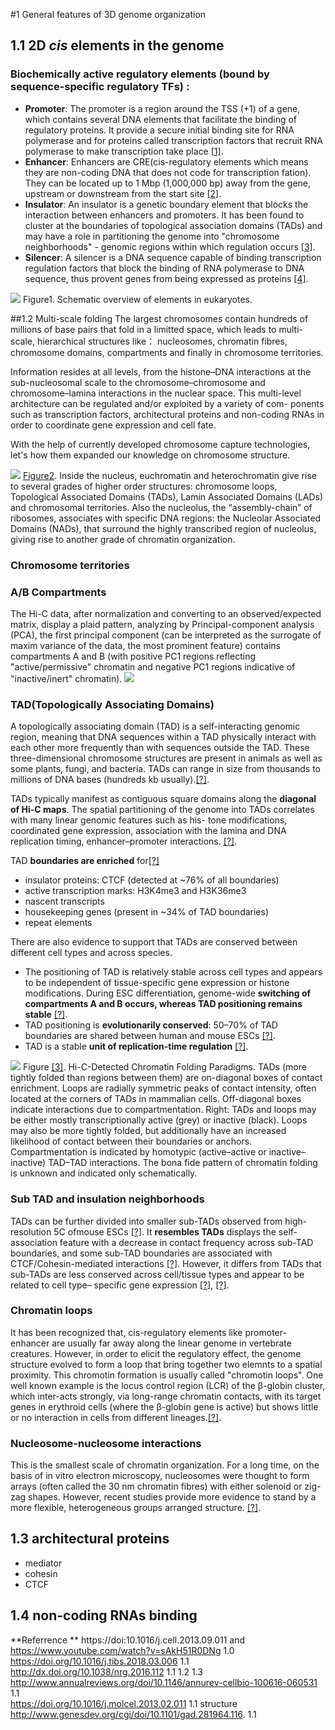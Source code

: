 #1 General features of 3D genome organization 

## 1.1 2D *cis* elements in the genome 
### Biochemically active regulatory elements (bound by sequence-specific regulatory TFs) :
- **Promoter**: The promoter is a region around the TSS (+1) of a gene, which contains several DNA elements that facilitate the binding of regulatory proteins. It provide a secure initial binding site for RNA polymerase and for proteins called transcription factors that recruit RNA polymerase to make transcription take place [[1]](https://en.wikipedia.org/wiki/Promoter_\(genetics\)).
- **Enhancer**: Enhancers are CRE(cis-regulatory elements which means they are non-coding DNA that does not code for transcription fation). They can be located up to 1 Mbp (1,000,000 bp) away from the gene, upstream or downstream from the start site [[2]](https://en.wikipedia.org/wiki/Enhancer_\(genetics\)).
- **Insulator**: An insulator is a genetic boundary element that blocks the interaction between enhancers and promoters. It has been found to cluster at the boundaries of topological association domains (TADs) and may have a role in partitioning the genome into "chromosome neighborhoods" - genomic regions within which regulation occurs [[3]](https://ipfs.io/ipfs/QmXoypizjW3WknFiJnKLwHCnL72vedxjQkDDP1mXWo6uco/wiki/Insulator_\(genetics\).html).
- **Silencer**: A silencer is a DNA sequence capable of binding transcription regulation factors that block the binding of RNA polymerase to DNA sequence, thus provent genes from being expressed as proteins [[4]](https://en.wikipedia.org/wiki/Silencer_\(genetics\)).

![](/assets/promoter.png)
Figure1. Schematic overview of elements in eukaryotes.

##1.2 Multi-scale folding
The largest chromosomes contain hundreds of millions of base pairs that fold in a limitted space, which leads to multi-scale, hierarchical structures like： nucleosomes, chromatin fibres, chromosome domains, compartments and finally in chromosome territories. 

Information resides at all levels, from the histone–DNA interactions at the sub-nucleosomal scale to the chromosome–chromosome and chromosome–lamina interactions in the nuclear space. This multi-level architecture can be regulated and/or exploited by a variety of com- ponents such as transcription factors, architectural proteins and non-coding RNAs in order to coordinate gene expression and cell fate.

With the help of currently developed chromosome capture technologies, let's how them expanded our knowledge on chromosome structure.

![](/assets/20180629211526biophysics_201504585-1.jpg)
[Figure2](http://www.aimspress.com/article/10.3934/biophy.2015.4.585/figure.html).  Inside the nucleus, euchromatin and heterochromatin give rise to several grades of higher order structures: chromosome loops, Topological Associated Domains (TADs), Lamin Associated Domains (LADs) and chromosomal territories. Also the nucleolus, the “assembly-chain” of ribosomes, associates with specific DNA regions: the Nucleolar Associated Domains (NADs), that surround the highly transcribed region of nucleolus, giving rise to another grade of chromatin organization.


### Chromosome territories
### A/B Compartments 
The Hi-C data, after normalization and converting to an observed/expected matrix, display a plaid pattern, analyzing by Principal-component analysis (PCA), the first principal component (can be interpreted as the surrogate of maxim variance of the data, the most prominent feature) contains compartments A and B (with positive PC1 regions reflecting "active/permissive" chromatin and negative PC1 regions indicative of "inactive/inert" chromatin).
![](/assets/compart.jpg)
### TAD(Topologically Associating Domains)
A topologically associating domain (TAD) is a self-interacting genomic region, meaning that DNA sequences within a TAD physically interact with each other more frequently than with sequences outside the TAD. These three-dimensional chromosome structures are present in animals as well as some plants, fungi, and bacteria. TADs can range in size from thousands to millions of DNA bases (hundreds kb usually).[[?]](https://en.wikipedia.org/wiki/Topologically_associating_domain).

TADs typically manifest as contiguous square domains along the **diagonal of Hi-C maps**. The spatial partitioning of the genome into TADs
correlates with many linear genomic features such as his- tone modifications, coordinated gene expression, association with the lamina and DNA replication timing, 
enhancer–promoter interactions. [[?]](http://dx.doi.org/10.1038/nrg.2016.112).

TAD **boundaries are enriched** for[[?]](https://www.nature.com/articles/nature11082)
- insulator proteins: CTCF (detected at ~76% of all boundaries)
- active transcription marks: H3K4me3 and H3K36me3
- nascent transcripts
- housekeeping genes (present in ~34% of TAD boundaries)
- repeat elements

There are also evidence to support that TADs are conserved between different cell types and across species.
- The positioning of TAD is relatively stable across cell types and appears to be independent of tissue-specific gene expression or histone modifications. During ESC differentiation, genome-wide **switching of compartments A and B occurs, whereas TAD positioning remains stable** [[?]](https://www.nature.com/articles/nature14222). 
- TAD positioning is **evolutionarily conserved**: 50–70% of TAD boundaries are shared between human and mouse ESCs [[?]](https://www.nature.com/articles/nature14222). 
- TAD is a stable **unit of replication-time regulation** [[?]](https://www.nature.com/articles/nature13986).

![](/assets/TAD.jpg)
Figure [[3]](https://doi.org/10.1016/j.tibs.2018.03.006). Hi-C-Detected Chromatin Folding Paradigms. TADs (more tightly folded than regions between them) are on-diagonal boxes of contact enrichment. Loops are radially symmetric peaks of contact intensity, often located at the corners of TADs in mammalian cells. Off-diagonal boxes indicate interactions due to compartmentation. Right: TADs and loops may be either mostly transcriptionally active (grey) or inactive (black). Loops may also be more tightly folded, but additionally have an increased likelihood of contact between their boundaries or anchors. Compartmentation is indicated by homotypic (active–active or inactive–inactive) TAD–TAD interactions. The bona fide pattern of chromatin folding is unknown and indicated only schematically.

### Sub TAD and insulation neighborhoods
TADs can be further divided into smaller sub-TADs observed from high-resolution 5C ofmouse ESCs [[?]](https://www.ncbi.nlm.nih.gov/pubmed/23706625). It **resembles TADs** displays the self-association feature with a decrease in contact frequency across sub-TAD boundaries, and some sub-TAD boundaries are associated with CTCF/Cohesin-mediated interactions [[?]](https://www.ncbi.nlm.nih.gov/pubmed/25497547). However, it differs from TADs that sub-TADs are less conserved across cell/tissue types and appear to be related to cell type– specific gene expression [[?]](http://journals.plos.org/plosgenetics/article?id=10.1371/journal.pgen.1004018), [[?]](https://www.ncbi.nlm.nih.gov/pubmed/23706625).

### Chromatin loops
It has been recognized that, cis-regulatory elements like promoter-enhancer are usually far away along the linear genome in vertebrate creatures. However, in order to elicit the regulatory effect, the genome structure evolved to form a loop that bring together two elemnts to a spatial proximity. This chromotin formation is usually called "chromotin loops". One well known example is the locus control region (LCR) of the β-globin cluster, which inter-acts strongly, via long-range chromatin contacts, with its target genes in erythroid cells (where the β-globin gene is active) but shows little or no interaction in cells from different lineages.[[?]](http://dx.doi.org/10.1038/nrg.2016.112).

### Nucleosome-nucleosome interactions
This is the smallest scale of chromatin organization. For a long time, on the basis of in vitro electron microscopy, nucleosomes were thought to form arrays (often called the 30 nm chromatin fibres) with either solenoid or zig- zag shapes. However, recent studies provide more evidence to stand by a more flexible, heterogeneous groups arranged structure. [[?]](https://www.cell.com/cell/fulltext/S0092-8674\(15\)00132-4).


## 1.3 architectural proteins
- mediator
- cohesin
- CTCF

## 1.4 non-coding RNAs binding





**Referrence **
https://doi:10.1016/j.cell.2013.09.011 and https://www.youtube.com/watch?v=sAkH51R0DNg 1.0 <br>
https://doi.org/10.1016/j.tibs.2018.03.006 1.1<br>
http://dx.doi.org/10.1038/nrg.2016.112 1.1 1.2 1.3<br>
http://www.annualreviews.org/doi/10.1146/annurev-cellbio-100616-060531 1.1<br>
https://doi.org/10.1016/j.molcel.2013.02.011 1.1 structure<br>
http://www.genesdev.org/cgi/doi/10.1101/gad.281964.116. 1.1<br>




